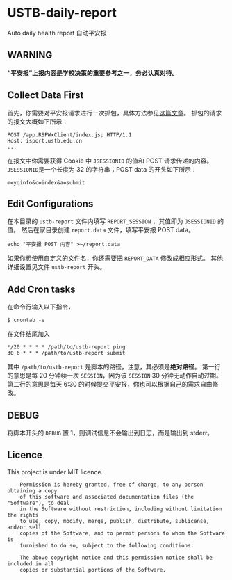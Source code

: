 # USTB-daily-report
Auto daily health report 自动平安报

## WARNING
**“平安报”上报内容是学校决策的重要参考之一，务必认真对待。**

## Collect Data First
首先，你需要对平安报请求进行一次抓包，具体方法参见[这篇文章](https://blog.vincenteliang.cn/2020/06/01/checkIn_auto/#%E6%8A%93%E5%8C%85-packet-capture)。
抓包的请求的报文大概如下所示：
```
POST /app.RSPWxClient/index.jsp HTTP/1.1
Host: isport.ustb.edu.cn
...
```
在报文中你需要获得 Cookie 中 `JSESSIONID` 的值和 POST 请求传递的内容。
`JSESSIONID`是一个长度为 32 的字符串；POST data 的开头如下所示：
```
m=yqinfo&c=index&a=submit
```

## Edit Configurations

在本目录的 `ustb-report` 文件内填写 `REPORT_SESSION` ，其值即为 `JSESSIONID` 的值。
然后在家目录创建 `report.data` 文件，填写平安报 POST data。
```
echo "平安报 POST 内容" >~/report.data
```
如果你想使用自定义的文件名，你还需要把 `REPORT_DATA` 修改成相应形式。
其他详细设置见文件 `ustb-report` 开头。

## Add Cron tasks
在命令行输入以下指令，
```
$ crontab -e
```
在文件结尾加入
```
*/20 * * * * /path/to/ustb-report ping
30 6 * * * /path/to/ustb-report submit
```
其中 `/path/to/ustb-report` 是脚本的路径，注意，其必须是**绝对路径**。
第一行的意思是每 20 分钟续一次 `SESSION`，因为该 `SESSION` 30 分钟无动作自动过期。
第二行的意思是每天 6:30 的时候提交平安报，你也可以根据自己的需求自由修改。

## DEBUG
将脚本开头的 `DEBUG` 置 1，则调试信息不会输出到日志，而是输出到 stderr。

## Licence

This project is under MIT licence.

        Permission is hereby granted, free of charge, to any person obtaining a copy
        of this software and associated documentation files (the "Software"), to deal
        in the Software without restriction, including without limitation the rights
        to use, copy, modify, merge, publish, distribute, sublicense, and/or sell
        copies of the Software, and to permit persons to whom the Software is
        furnished to do so, subject to the following conditions:

        The above copyright notice and this permission notice shall be included in all
        copies or substantial portions of the Software.